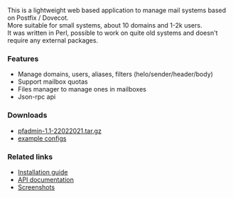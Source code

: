 <p>
 This is a lightweight web based application to manage mail systems based on Postfix / Dovecot. <br>
 More suitable for small systems, about 10 domains and 1-2k users. <br>
 It was written in Perl, possible to work on quite old systems and doesn't require any external packages. <br>
</p>

### Features
 - Manage domains, users, aliases, filters (helo/sender/header/body)
 - Support mailbox quotas
 - Files manager to manage ones in mailboxes
 - Json-rpc api

### Downloads
 - [pfadmin-1.1-22022021.tar.gz](https://github.com/akscf/pfadmin/releases/tag/pfadmin-1.1-22022021)
 - [example configs](https://github.com/akscf/pfadmin/blob/main/bin/example_configs.tar.gz)

### Related links
 - [Installation guide](https://akscf.org/?page=projects/pfadmin/installation_guide)
 - [API documentation](https://akscf.org/?page=projects/pfadmin/api_doc)
 - [Screenshots](https://akscf.org/?page=projects/pfadmin/screenshots)
